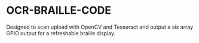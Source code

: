 # OCR-BRAILLE-CODE
Designed to scan upload with OpenCV and Tesseract and output a six array GPIO output for a refreshable braille display.
